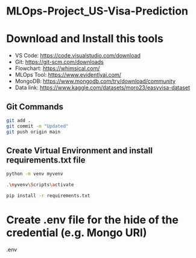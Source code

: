 # MLOps-Project_US-Visa-Prediction

# Download and Install this tools
- VS Code: https://code.visualstudio.com/download
- Git: https://git-scm.com/downloads
- Flowchart: https://whimsical.com/
- MLOps Tool: https://www.evidentlyai.com/
- MongoDB: https://www.mongodb.com/try/download/community
- Data link: https://www.kaggle.com/datasets/moro23/easyvisa-dataset


## Git Commands
```Bash
git add . 
git commit -m "Updated"
git push origin main
```
## Create Virtual Environment and install requirements.txt file

```Bash
python -m venv myvenv
```

```Bash
.\myvenv\Scripts\activate
```

```Bash
pip install -r requirements.txt
```

# Create .env file for the hide of the credential (e.g. Mongo URI)
.env


